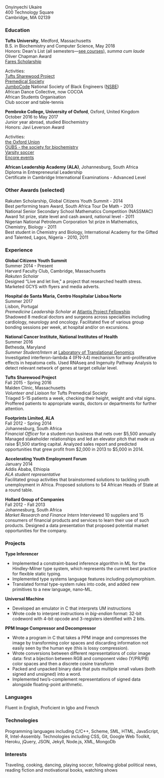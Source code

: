 <p id="address">Onyinyechi Ukaire<br>400 Technology Square<br>Cambridge, MA 02139</p>

### Education

**Tufts University**, Medford, Massachusetts  
B.S. in Biochemistry and Computer Science, May 2018  
Honors: Dean's List (all semesters&mdash;<a onclick="flip('.leaf')" role="button" href="#">see courses</a>), _summa cum laude_  
Oliver Chapman Award  
[Fares Scholarship][fares]

Activities:  
[Tufts Sharewood Project][sharewood]  
[Premedical Society][premed]  
[JumboCode][jumbocode]
National Society of Black Engineers ([NSBE][nsbe])  
African Dance Collective, now COCOA  
African Students Organisation  
Club soccer and table-tennis

**Pembroke College, University of Oxford**, Oxford, United Kingdom  
October 2016 to May 2017  
Junior year abroad, studied Biochemistry  
Honors: Javi Leverson Award  

Activities:  
[the Oxford Union][oxunion]  
[OUBS - the society for biochemistry][oubs]  
[Varsity soccer][pmbsoccer]  
[Encore events][encore]

**African Leadership Academy (ALA)**, Johannesburg, South Africa  
Diploma in Entrepreneurial Leadership  
Certificate in Cambridge International Examinations - Advanced Level

### Other Awards (selected)

Rakuten Scholarship, Global Citizens Youth Summit - 2014  
Best performing team Award, South Africa Tour De Math - 2013  
National Senior Secondary School Mathematics Competition (NASSMAC) Award 1st prize, state level and cash award, national level - 2011  
Nigerian National Petroleum Corporation 1st prize in Mathematics, Chemistry, Biology - 2011  
Best student in Chemistry and Biology, International Academy for the Gifted and Talented, Lagos, Nigeria - 2010, 2011

### Experience

**Global Citizens Youth Summit**  
Summer 2014 - Present  
Harvard Faculty Club, Cambridge, Massachusetts  
_Rakuten Scholar_  
Designed “Live and let live," a project that researched health stress. Marketed GCYS with flyers and media adverts.

**Hospital de Santa Maria, Centro Hospitalar Lisboa Norte**  
Summer 2017  
Lisbon, Portugal  
_Premedicine Leadership Scholar_ at [Atlantis Project Fellowship][atlantis]  
Shadowed 8 medical doctors and surgeons across specialties including cardiology, neurology and oncology. Facilitated five of various group bonding sessions per week, at hospital and/or on excursions.

**National Cancer Institute, National Institutes of Health**  
Summer 2016  
Bethesda, Maryland  
_Summer Student/Intern_ at [Laboratory of Translational Genomics][ltg]  
Investigated interferon-lambda 4 (IFN-λ4) mechanism for anti-proliferative effects in hepatoma cells. Used RNAseq and Ingenuity Pathway Analysis to detect relevant network of genes at target cellular level.

**Tufts Sharewood Project**  
Fall 2015 - Spring 2016  
Malden Clinic, Massachusetts  
_Volunteer and Liaison_ for Tufts Premedical Society  
Triaged 5-15 patients a week, checking their height, weight and vital signs. Proffered patients to appropriate wards, doctors or departments for further attention.

**Footprints Limited, ALA**  
Fall 2012 - Spring 2014  
Johannesburg, South Africa  
_Financial Officer_ for a student-run business that nets over $5,500 annually  
Managed stakeholder relationships and led an elevator pitch that made us raise $1,500 starting capital. Analyzed sales report and predicted opportunities that grew profit from $2,000 in 2013 to $5,000 in 2014.

**Accelerating Youth Employment Forum**  
January 2014  
Addis Ababa, Ethiopia  
_ALA student representative_  
Facilitated group activities that brainstormed solutions to tackling youth unemployment in Africa. Proposed solutions to 54 African Heads of State at a round table.

**Hollard Group of Companies**  
Fall 2012 - Fall 2013  
Johannesburg, South Africa  
_Market Research and Finance Intern_
Interviewed 10 suppliers and 15 consumers of financial products and services to learn their use of such products. Designed a data presentation that proposed potential market opportunities for the company.

### Projects

**Type Inferencer**
* Implemented a constraint-based inference algorithm in ML for the Hindley-Milner type system, which represents the current best practice for flexible static typing.
* Implemented type systems language features including polymorphism.
* Translated formal type-system rules into code, and added new primitives to a new language, nano-ML.

**Universal Machine**
* Developed an emulator in C that interprets UM instructions
* Wrote code to interpret instructions in _big-endian_ format: 32-bit codeword with
 4-bit opcode and 3-registers identified with 2 bits.

**PPM Image Compressor and Decompressor**
* Wrote a program in C that takes a PPM image and compresses the image by transforming color spaces and discarding information not easily seen by the human eye (this is lossy compression).
* Wrote conversions between different representations of color image data: first a bijection between RGB
and component video (Y/PR/PB) color spaces and then a discrete cosine transform
* Packed and unpacked binary data that puts multiple small values (both signed and unsigned) into a word.
* Implemented two’s-complement representations of signed data alongside floating-point arithmetic.

### Languages
Fluent in English, Proficient in Igbo and French

### Technologies

Programming languages including C/C++, Scheme, SML, HTML, JavaScript, R, Intel-Assembly. Technologies including CSS, Git, Google Web Toolkit, Heroku, jQuery, JSON, Jekyll, Node.js, XML, MongoDb

### Interests
Traveling, cooking, dancing, playing soccer, following global political news, reading fiction and motivational books, watching shows

[fares]: ../docs/faresprofile.pdf
[sharewood]: http://medicine.tufts.edu/Global-and-Local-Engagement/Sharewood
[premed]: http://tuftspremedical.strikingly.com/
[jumbocode]: http://jumbocode.org/
[nsbe]: https://sites.tufts.edu/nsbe/
[oxunion]: https://www.oxford-union.org/
[oubs]: http://www.bioch.ox.ac.uk/oubs/
[pmbsoccer]: https://www.pmb.ox.ac.uk/life-pembroke/clubs-societies/sports
[encore]: https://www.encoreoxford.com/
[atlantis]: https://atlantisglobal.org/
[ltg]: https://dceg.cancer.gov/about/staff-directory/biographies/K-N/prokunina-olsson-ludmila
